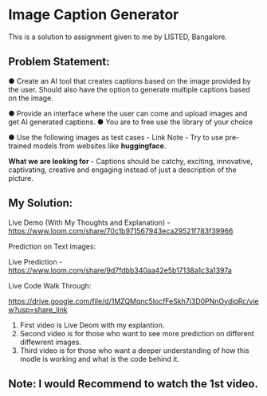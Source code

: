 # Image Caption Generator

This is a solution to assignment given to me by LISTED, Bangalore.


## Problem Statement: 

● Create an AI tool that creates captions based on the image provided by the user. Should also have
the option to generate multiple captions based on the image.

● Provide an interface where the user can come and upload images and get AI generated captions. ●
You are to free use the library of your choice

● Use the following images as test cases -
Link Note - Try to use pre-trained models from websites like **huggingface**.

**What we are looking for** - Captions should be catchy, exciting, innovative, captivating, creative and
engaging instead of just a description of the picture.

## My Solution:

Live Demo (With My Thoughts and Explanation) - https://www.loom.com/share/70c1b971567943eca29521f783f39966

Prediction on Text images:

Live Prediction - https://www.loom.com/share/9d7fdbb340aa42e5b17138a1c3a1397a

Live Code Walk Through:

https://drive.google.com/file/d/1MZQMqnc5locfFeSkh7i3D0PNnOydiqRc/view?usp=share_link

1. First video is Live Deom with my explantion.
2. Second video is for those who want to see more prediction on different diffewrent images.
3. Third video is for those who want a deeper understanding of how this modle is working and what is the code behind it.

## Note: I would Recommend to watch the 1st video.
